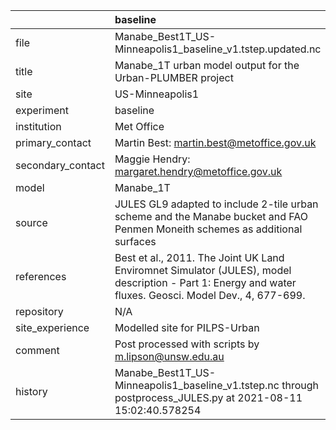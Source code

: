 |                   | baseline                                                                                                                                                |
|:------------------|:--------------------------------------------------------------------------------------------------------------------------------------------------------|
| file              | Manabe_Best1T_US-Minneapolis1_baseline_v1.tstep.updated.nc                                                                                              |
| title             | Manabe_1T urban model output for the Urban-PLUMBER project                                                                                              |
| site              | US-Minneapolis1                                                                                                                                         |
| experiment        | baseline                                                                                                                                                |
| institution       | Met Office                                                                                                                                              |
| primary_contact   | Martin Best: martin.best@metoffice.gov.uk                                                                                                               |
| secondary_contact | Maggie Hendry: margaret.hendry@metoffice.gov.uk                                                                                                         |
| model             | Manabe_1T                                                                                                                                               |
| source            | JULES GL9 adapted to include 2-tile urban scheme and the Manabe bucket and FAO Penmen Moneith schemes as additional surfaces                            |
| references        | Best et al., 2011. The Joint UK Land Enviromnet Simulator (JULES), model description - Part 1: Energy and water fluxes. Geosci. Model Dev., 4, 677-699. |
| repository        | N/A                                                                                                                                                     |
| site_experience   | Modelled site for PILPS-Urban                                                                                                                           |
| comment           | Post processed with scripts by m.lipson@unsw.edu.au                                                                                                     |
| history           | Manabe_Best1T_US-Minneapolis1_baseline_v1.tstep.nc through postprocess_JULES.py at 2021-08-11 15:02:40.578254                                           |
